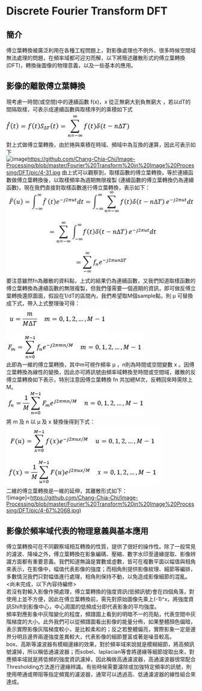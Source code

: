 # Discrete Fourier Transform DFT

## 簡介
傅立葉轉換被廣泛利用在各種工程問題上，對影像處理也不例外，很多時候空間域無法處理的問題，在頻率域都可迎刃而解，以下將簡述離散形式的傅立葉轉換(DFT)，轉換後圖像的物理意義，以及一些基本的應用。

## 影像的離散傅立葉轉換
現考慮一時間(或空間)中的連續函數 f(x)，x 從正無窮大到負無窮大 ，若以dT的間隔取樣，可表示成連續函數與取樣序列的乘積如下式<br>
![image](https://github.com/Chang-Chia-Chi/Image-Processing/blob/master/Fourier%20Transform%20in%20Image%20Processing/DFT/pic/4-27.jpg)<br>
對上式做傅立葉轉換，由於捲與乘積在時域、頻域中為互換的運算，因此可表示如下<br>
![image](4-31)<https://github.com/Chang-Chia-Chi/Image-Processing/blob/master/Fourier%20Transform%20in%20Image%20Processing/DFT/pic/4-31.jpg>
由上式可以觀察到，取樣函數的傅立葉轉換，等於連續函數做傅立葉轉換後，以取樣頻率為週期無限複製 (連續函數的傅立葉轉換仍為連續函數)，現在我們直接對取樣函數進行傅立葉轉換，表示如下：<br>
![image](https://github.com/Chang-Chia-Chi/Image-Processing/blob/master/Fourier%20Transform%20in%20Image%20Processing/DFT/pic/4-40.jpg)<br>
要注意雖然fn為離散的資料點，上式的結果仍為連續函數，又我們知道取樣函數的傅立葉轉換為連續函數的無限複製，但我們僅需要一個週期的資訊，即可做反傅立葉轉換還原圖面，假設在1/dT的區間內，我們希望取M個sample點，則 μ 可替換成下式，帶入上式整理後可得：<br>
![image](https://github.com/Chang-Chia-Chi/Image-Processing/blob/master/Fourier%20Transform%20in%20Image%20Processing/DFT/pic/4-41.jpg)<br>
![image](https://github.com/Chang-Chia-Chi/Image-Processing/blob/master/Fourier%20Transform%20in%20Image%20Processing/DFT/pic/4-42.jpg)<br>
此即為一維的傅立葉轉換，其中m可視作頻率 μ ，n則為時間或空間變數 x 。因傅立葉轉換為線性的變換，因此亦可將訊號由頻率域轉換至時間或空間域，離散的反傅立葉轉換如下表示，特別注意因傅立葉轉換 fn 共加總M次，反轉回來時需除上M。<br>
![image](https://github.com/Chang-Chia-Chi/Image-Processing/blob/master/Fourier%20Transform%20in%20Image%20Processing/DFT/pic/4-43.jpg)<br>
將 m 及 n 以 μ 及 x 替換後得到下式：<br>
![image](https://github.com/Chang-Chia-Chi/Image-Processing/blob/master/Fourier%20Transform%20in%20Image%20Processing/DFT/pic/4-44%2045.jpg)<br>
二維的傅立葉轉換是一維的延伸，其離散形式如下：<br>
![image]<https://github.com/Chang-Chia-Chi/Image-Processing/blob/master/Fourier%20Transform%20in%20Image%20Processing/DFT/pic/4-67%2068.jpg)<br>

## 影像於頻率域代表的物理意義與基本應用
傅立葉轉換可在不同觀察域相互轉換的性質，提供了很好的操作性。除了一般常見的濾波、降噪之外，傅立葉轉換在影象編碼、壓縮、數字水印至邊緣提取、影像辨識方面都有重要意義。我們知道無論是實數或虛數，皆可在複數平面以幅值與相角來表示，在影像中，幅值代表影像的強度；而相角則提供影像紋理、細節等編排，多數情況我們只對幅值進行處理，相角則保持不動，以免造成影像細節的混亂。<br>
<尚未完成，以下內容待編修><br>
若沒有對輸入影像作預處理，傅立葉轉換的強度資訊(低頻訊號)會在四個角落，對使用上並不方便，因此在傅立葉轉換前，需先對原始圖像先乘上(-1)^x，將強度資訊Shift到影像中心，中心周圍的低頻成分即代表影象的平均強度。<br>
頻率對應影象中灰階變化的程度，頻譜圖上看到的明暗不一的亮點，代表空間中灰階梯度的大小。此外我們可以從頻譜圖看出影像的能量分佈，如果整體顏色偏暗，表示實際影像灰階梯度較小，是比較柔和的；反之若整體偏亮，實際影象一定是邊界分明且邊界兩邊強度差異較大，代表影像的細節豐富或著是噪音較高。<br>
box、高斯等濾波器有模糊邊緣的效果，對於頻率域來說就是模糊細節，將高頻訊號濾掉，所以稱低通濾波器；而sobel、laplacian等會將邊緣等細節提取出來，對應頻率域就是將低頻的強度資訊濾掉，因此稱做高通濾波器，高通濾波器很常配合Thresholding方法進行邊緣辨識。有些時候需要濾除或加強特定頻率的訊號，則使用帶通或帶阻等指定頻寬的濾波器，通常可以透過高、低通濾波器的線性組合來達成。
